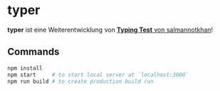 # typer

**typer** ist eine Weiterentwicklung von [**Typing Test** von salmannotkhan](https://github.com/salmannotkhan/typing-test)!

## Commands
```zsh
npm install
npm start     # to start local server at `localhost:3000`
npm run build # to create production build run
```
